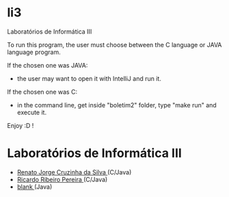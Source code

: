 # li3
Laboratórios de Informática III

To run this program, the user must choose between the C language or JAVA language program.

If the chosen one was JAVA:
- the user may want to open it with IntelliJ and run it.

If the chosen one was C:
- in the command line, get inside "boletim2" folder, type "make run" and execute it.

Enjoy :D !

# Laboratórios de Informática III

- <a href="https://github.com/puyol105">Renato Jorge Cruzinha da Silva </a>  (C/Java)
- <a href="https://github.com/rrpereira" target="_blank">Ricardo Ribeiro Pereira </a> (C/Java)
- <a href="https://github.com/" target="_blank">blank </a> (Java)

